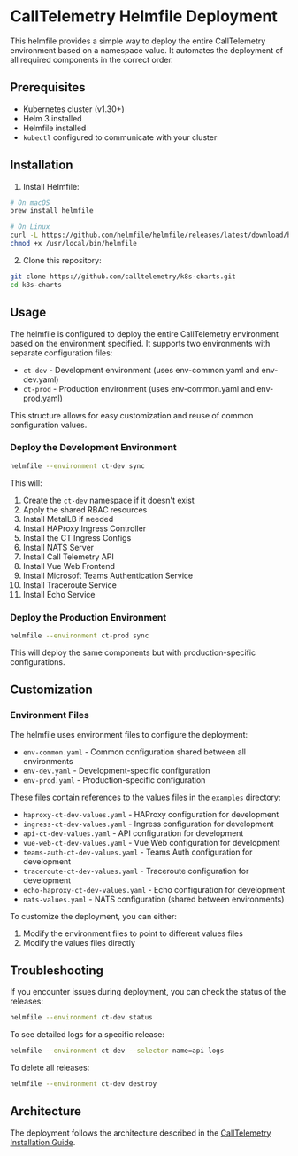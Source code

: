 # CallTelemetry Helmfile Deployment

This helmfile provides a simple way to deploy the entire CallTelemetry environment based on a namespace value. It automates the deployment of all required components in the correct order.

## Prerequisites

- Kubernetes cluster (v1.30+)
- Helm 3 installed
- Helmfile installed
- `kubectl` configured to communicate with your cluster

## Installation

1. Install Helmfile:

```bash
# On macOS
brew install helmfile

# On Linux
curl -L https://github.com/helmfile/helmfile/releases/latest/download/helmfile_linux_amd64 > /usr/local/bin/helmfile
chmod +x /usr/local/bin/helmfile
```

2. Clone this repository:

```bash
git clone https://github.com/calltelemetry/k8s-charts.git
cd k8s-charts
```

## Usage

The helmfile is configured to deploy the entire CallTelemetry environment based on the environment specified. It supports two environments with separate configuration files:

- `ct-dev` - Development environment (uses env-common.yaml and env-dev.yaml)
- `ct-prod` - Production environment (uses env-common.yaml and env-prod.yaml)

This structure allows for easy customization and reuse of common configuration values.

### Deploy the Development Environment

```bash
helmfile --environment ct-dev sync
```

This will:
1. Create the `ct-dev` namespace if it doesn't exist
2. Apply the shared RBAC resources
3. Install MetalLB if needed
4. Install HAProxy Ingress Controller
5. Install the CT Ingress Configs
6. Install NATS Server
7. Install Call Telemetry API
8. Install Vue Web Frontend
9. Install Microsoft Teams Authentication Service
10. Install Traceroute Service
11. Install Echo Service

### Deploy the Production Environment

```bash
helmfile --environment ct-prod sync
```

This will deploy the same components but with production-specific configurations.

## Customization

### Environment Files

The helmfile uses environment files to configure the deployment:

- `env-common.yaml` - Common configuration shared between all environments
- `env-dev.yaml` - Development-specific configuration
- `env-prod.yaml` - Production-specific configuration

These files contain references to the values files in the `examples` directory:

- `haproxy-ct-dev-values.yaml` - HAProxy configuration for development
- `ingress-ct-dev-values.yaml` - Ingress configuration for development
- `api-ct-dev-values.yaml` - API configuration for development
- `vue-web-ct-dev-values.yaml` - Vue Web configuration for development
- `teams-auth-ct-dev-values.yaml` - Teams Auth configuration for development
- `traceroute-ct-dev-values.yaml` - Traceroute configuration for development
- `echo-haproxy-ct-dev-values.yaml` - Echo configuration for development
- `nats-values.yaml` - NATS configuration (shared between environments)

To customize the deployment, you can either:
1. Modify the environment files to point to different values files
2. Modify the values files directly

## Troubleshooting

If you encounter issues during deployment, you can check the status of the releases:

```bash
helmfile --environment ct-dev status
```

To see detailed logs for a specific release:

```bash
helmfile --environment ct-dev --selector name=api logs
```

To delete all releases:

```bash
helmfile --environment ct-dev destroy
```

## Architecture

The deployment follows the architecture described in the [CallTelemetry Installation Guide](haproxy-calltelemetry-installation-guide.md).

